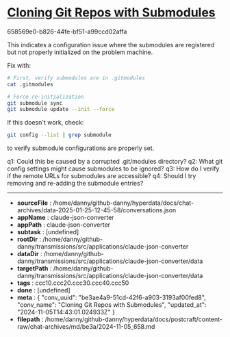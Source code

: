 # [Cloning Git Repos with Submodules](https://claude.ai/chat/be3ae4a9-51cd-42f6-a903-3193af00fed8)

658569e0-b826-44fe-bf51-a99ccd02affa

 This indicates a configuration issue where the submodules are registered but not properly initialized on the problem machine.

Fix with:
```bash
# First, verify submodules are in .gitmodules
cat .gitmodules

# Force re-initialization
git submodule sync
git submodule update --init --force
```

If this doesn't work, check:
```bash
git config --list | grep submodule
```
to verify submodule configurations are properly set.

q1: Could this be caused by a corrupted .git/modules directory?
q2: What git config settings might cause submodules to be ignored?
q3: How do I verify if the remote URLs for submodules are accessible?
q4: Should I try removing and re-adding the submodule entries?

---

* **sourceFile** : /home/danny/github-danny/hyperdata/docs/chat-archives/data-2025-01-25-12-45-58/conversations.json
* **appName** : claude-json-converter
* **appPath** : claude-json-converter
* **subtask** : [undefined]
* **rootDir** : /home/danny/github-danny/transmissions/src/applications/claude-json-converter
* **dataDir** : /home/danny/github-danny/transmissions/src/applications/claude-json-converter/data
* **targetPath** : /home/danny/github-danny/transmissions/src/applications/claude-json-converter/data
* **tags** : ccc10.ccc20.ccc30.ccc40.ccc50
* **done** : [undefined]
* **meta** : {
  "conv_uuid": "be3ae4a9-51cd-42f6-a903-3193af00fed8",
  "conv_name": "Cloning Git Repos with Submodules",
  "updated_at": "2024-11-05T14:43:01.024933Z"
}
* **filepath** : /home/danny/github-danny/hyperdata/docs/postcraft/content-raw/chat-archives/md/be3a/2024-11-05_658.md